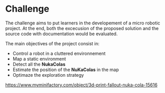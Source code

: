 # Challenge

The challenge aims to put learners in the developement of a micro robotic project.
At the end, both the excecusion of the proposed solution and the source code with documentation would be evaluated.

The main objectives of the project consist in:

- Control a robot in a cluttered environnement
- Map a static environment
- Detect all the **NukaColas**
- Estimate the position of the **NuKaColas** in the map
- Optimaze the exploration strategy

<https://www.myminifactory.com/object/3d-print-fallout-nuka-cola-15616>
